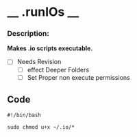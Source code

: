# __ .runIOs __
### Description:  

__Makes .io scripts executable.__
 -[ ] Needs Revision
   -[ ] effect Deeper Folders
   -[ ] Set Proper non execute permissions 

## __Code__
```
#!/bin/bash

sudo chmod u+x ~/.io/*
```
